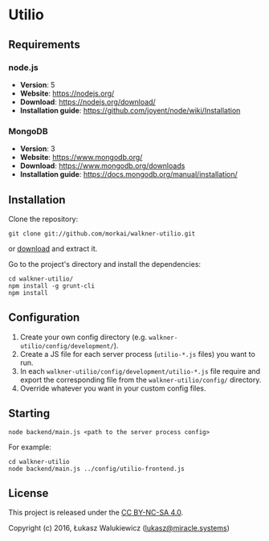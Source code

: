 # Utilio

## Requirements

### node.js

  * __Version__: 5
  * __Website__: https://nodejs.org/
  * __Download__: https://nodejs.org/download/
  * __Installation guide__: https://github.com/joyent/node/wiki/Installation

### MongoDB

  * __Version__: 3
  * __Website__: https://www.mongodb.org/
  * __Download__: https://www.mongodb.org/downloads
  * __Installation guide__: https://docs.mongodb.org/manual/installation/

## Installation

Clone the repository:

```
git clone git://github.com/morkai/walkner-utilio.git
```

or [download](https://github.com/morkai/walkner-utilio/zipball/master)
and extract it.

Go to the project's directory and install the dependencies:

```
cd walkner-utilio/
npm install -g grunt-cli
npm install
```

## Configuration

1. Create your own config directory (e.g. `walkner-utilio/config/development/`).
2. Create a JS file for each server process (`utilio-*.js` files) you want to run.
3. In each `walkner-utilio/config/development/utilio-*.js` file require and export the corresponding file from
   the `walkner-utilio/config/` directory.
4. Override whatever you want in your custom config files.

## Starting

```
node backend/main.js <path to the server process config>
```

For example:

```
cd walkner-utilio
node backend/main.js ../config/utilio-frontend.js
```

## License

This project is released under the [CC BY-NC-SA 4.0](https://raw.github.com/morkai/walkner-utilio/master/license.md).

Copyright (c) 2016, Łukasz Walukiewicz (lukasz@miracle.systems)
